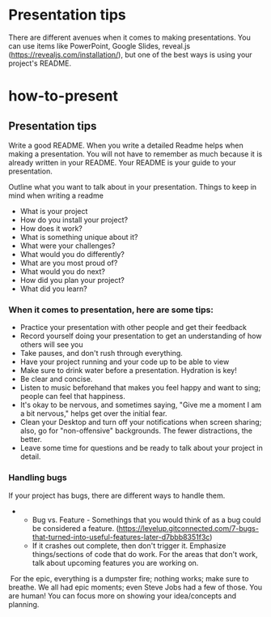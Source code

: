 # Presentation tips

There are different avenues when it comes to making presentations. You can use items like PowerPoint, Google Slides, reveal.js (https://revealjs.com/installation/), but one of the best ways is using your project's README.



# how-to-present



## Presentation tips



Write a good README. When you write a detailed Readme helps when making a presentation. You will not have to remember as much because it is already written in your README. Your README is your guide to your presentation.



Outline what you want to talk about in your presentation. Things to keep in mind when writing a readme

- What is your project
- How do you install your project?
- How does it work?
- What is something unique about it?
- What were your challenges?
- What would you do differently?
- What are you most proud of?
- What would you do next?
- How did you plan your project?
- What did you learn?



### When it comes to presentation, here are some tips:

- Practice your presentation with other people and get their feedback
- Record yourself doing your presentation to get an understanding of how others will see you
- Take pauses, and don't rush through everything.
- Have your project running and your code up to be able to view
- Make sure to drink water before a presentation. Hydration is key! 
- Be clear and concise. 
- Listen to music beforehand that makes you feel happy and want to sing; people can feel that happiness.
- It's okay to be nervous, and sometimes saying, "Give me a moment I am a bit nervous," helps get over the initial fear.
- Clean your Desktop and turn off your notifications when screen sharing; also, go for "non-offensive" backgrounds. The fewer distractions, the better.
- Leave some time for questions and be ready to talk about your project in detail.

### Handling bugs

If your project has bugs, there are different ways to handle them.

- - Bug vs. Feature - Somethings that you would think of as a bug could be considered a feature. (https://levelup.gitconnected.com/7-bugs-that-turned-into-useful-features-later-d7bbb8351f3c)
  - If it crashes out complete, then don't trigger it. Emphasize things/sections of code that do work. For the areas that don't work, talk about upcoming features you are working on.

​	For the epic, everything is a dumpster fire; nothing works; make sure to breathe. We all had epic moments; even Steve Jobs had a few of those. You are human! You can focus more on showing your idea/concepts and planning. 
